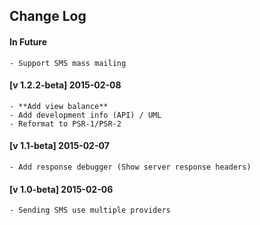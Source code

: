 ## Change Log 

#### In Future
    - Support SMS mass mailing

#### [v 1.2.2-beta] 2015-02-08
    - **Add view balance**
    - Add development info (API) / UML
    - Reformat to PSR-1/PSR-2

#### [v 1.1-beta] 2015-02-07
    - Add response debugger (Show server response headers)

#### [v 1.0-beta] 2015-02-06
    - Sending SMS use multiple providers